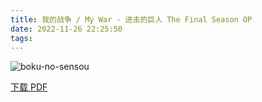 ```yaml
---
title: 我的战争 / My War - 进击的巨人 The Final Season OP
date: 2022-11-26 22:25:50
tags:
---
```


![boku-no-sensou](https://cdn.jsdelivr.net/gh/AnotiaWang/animenz@source/img/boku-no-sensou.png)

[下载 PDF](https://cdn.jsdelivr.net/gh/AnotiaWang/animenz@source/sheets/boku-no-sensou.pdf)
